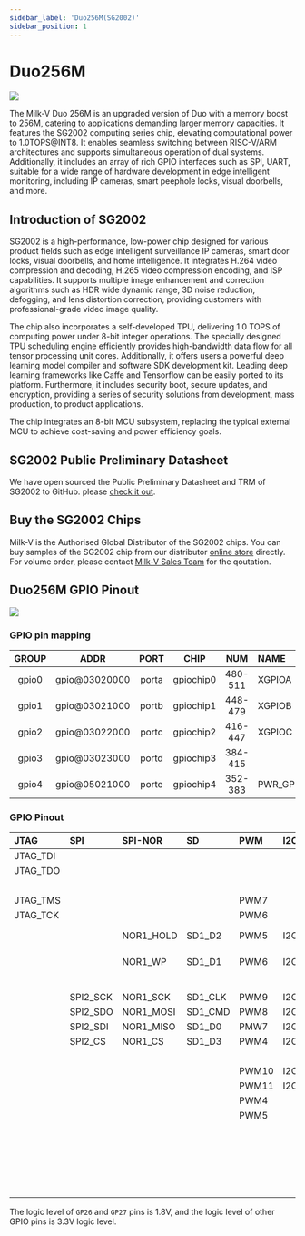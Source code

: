```yaml
---
sidebar_label: 'Duo256M(SG2002)'
sidebar_position: 1
---
```


# Duo256M

 <Image src='/docs/duo/duo256m-overview-v1.0.webp' maxWidth='70%' align='center' />

The Milk-V Duo 256M is an upgraded version of Duo with a memory boost to 256M, catering to applications demanding larger memory capacities. It features the SG2002 computing series chip, elevating computational power to 1.0TOPS@INT8. It enables seamless switching between RISC-V/ARM architectures and supports simultaneous operation of dual systems. Additionally, it includes an array of rich GPIO interfaces such as SPI, UART, suitable for a wide range of hardware development in edge intelligent monitoring, including IP cameras, smart peephole locks, visual doorbells, and more.

## Introduction of SG2002

SG2002 is a high-performance, low-power chip designed for various product fields such as edge intelligent surveillance IP cameras, smart door locks, visual doorbells, and home intelligence. It integrates H.264 video compression and decoding, H.265 video compression encoding, and ISP capabilities. It supports multiple image enhancement and correction algorithms such as HDR wide dynamic range, 3D noise reduction, defogging, and lens distortion correction, providing customers with professional-grade video image quality.

The chip also incorporates a self-developed TPU, delivering 1.0 TOPS of computing power under 8-bit integer operations. The specially designed TPU scheduling engine efficiently provides high-bandwidth data flow for all tensor processing unit cores. Additionally, it offers users a powerful deep learning model compiler and software SDK development kit. Leading deep learning frameworks like Caffe and Tensorflow can be easily ported to its platform. Furthermore, it includes security boot, secure updates, and encryption, providing a series of security solutions from development, mass production, to product applications.

The chip integrates an 8-bit MCU subsystem, replacing the typical external MCU to achieve cost-saving and power efficiency goals.

## SG2002 Public Preliminary Datasheet

We have open sourced the Public Preliminary Datasheet and TRM of SG2002 to GitHub. please [check it out](https://github.com/milkv-duo/duo-files/tree/main/duo-256M/datasheet).

## Buy the SG2002 Chips

Milk-V is the Authorised Global Distributor of the SG2002 chips. You can buy samples of the SG2002 chip from our distributor [online store](https://arace.tech/products/sophon-cv1800b-5pcs) directly. For volume order, please contact [Milk-V Sales Team](mailto:sales@milkv.io) for the qoutation.

## Duo256M GPIO Pinout

<Image src='/docs/duo/duo/duo-pinout-01.webp' maxWidth='50%' align='center' />

### GPIO pin mapping

<div className='gpio_style'>

| GROUP | ADDR          | PORT  | CHIP      | NUM     | NAME     | START             |
|:-----:|:-------------:|:-----:|:---------:|:-------:|:---------|:------------------|
| gpio0 | gpio@03020000 | porta | gpiochip0 | 480-511 | XGPIOA   | 480 - XGPIOA[0]   |
| gpio1 | gpio@03021000 | portb | gpiochip1 | 448-479 | XGPIOB   | 448 - XGPIOB[0]   |
| gpio2 | gpio@03022000 | portc | gpiochip2 | 416-447 | XGPIOC   | 416 - XGPIOC[0]   |
| gpio3 | gpio@03023000 | portd | gpiochip3 | 384-415 |          |                   |
| gpio4 | gpio@05021000 | porte | gpiochip4 | 352-383 | PWR_GPIO | 352 - PWR_GPIO[0] |

</div>

### GPIO Pinout

<div className='gpio_style'>

| JTAG     | SPI      | SPI-NOR   | SD      | PWM   | I2C      | UART       | NUM | SG2002       | NAME | PIN                             | PIN                              | NAME        | NUM | SG2002      | ADC        | SPI-NOR  | SPI-NAND  | EMMC      |
|:---------|:---------|:----------|:--------|:------|:---------|:-----------|:---:|:-------------|-----:|:-------------------------------:|:--------------------------------:|:------------|:---:|:------------|:-----------|:---------|:----------|:----------|
| JTAG_TDI |          |           |         |       |          | UART1/2_TX | 508 | XGPIOA[28]   | GP0  | <div className='green'>1</div>  | <div className='red'>40</div>    | VBUS(5V)    |     |             |            |          |           |           |
| JTAG_TDO |          |           |         |       |          | UART1/2_RX | 509 | XGPIOA[29]   | GP1  | <div className='green'>2</div>  | <div className='red'>39</div>    | VSYS(5V)    |     |             |            |          |           |           |
|          |          |           |         |       |          |            |     |              | GND  | <div className='black'>3</div>  | <div className='black'>38</div>  | GND         |     |             |            |          |           |           |
| JTAG_TMS |          |           |         | PWM7  |          | UART1_TX   | 499 | XGPIOA[19]   | GP2  | <div className='green'>4</div>  | <div className='orange'>37</div> | 3V3_EN      |     |             |            |          |           |           |
| JTAG_TCK |          |           |         | PWM6  |          | UART1_RX   | 498 | XGPIOA[18]   | GP3  | <div className='green'>5</div>  | <div className='green'>36</div>  | 3V3(OUT)    |     |             |            |          |           |           |
|          |          | NOR1_HOLD | SD1_D2  | PWM5  | I2C1_SCL | UART2/3_TX | 371 | PWR_GPIO[19] | GP4  | <div className='green'>6</div>  | <div className='gray'>35</div>   | Boot-Switch |     |             |            |          |           |           |
|          |          | NOR1_WP   | SD1_D1  | PWM6  | I2C1_SDA | UART2/3_RX | 372 | PWR_GPIO[20] | GP5  | <div className='green'>7</div>  | <div className='gray'>34</div>   | Audio-Out   |     |             |            |          |           |           |
|          |          |           |         |       |          |            |     |              | GND  | <div className='black'>8</div>  | <div className='black'>33</div>  | GND         |     |             |            |          |           |           |
|          | SPI2_SCK | NOR1_SCK  | SD1_CLK | PWM9  | I2C3_SDA |            | 375 | PWR_GPIO[23] | GP6  | <div className='green'>9</div>  | <div className='green'>32</div>  | GP27        | 454 | XGPIOB[6]   | ADC2(1.8V) |          |           |           |
|          | SPI2_SDO | NOR1_MOSI | SD1_CMD | PWM8  | I2C3_SCL |            | 374 | PWR_GPIO[22] | GP7  | <div className='green'>10</div> | <div className='green'>31</div>  | GP26        | 451 | XGPIOB[3]   | ADC1(1.8V) |          |           |           |
|          | SPI2_SDI | NOR1_MISO | SD1_D0  | PMW7  | I2C1_SDA | UART3_RTS  | 373 | PWR_GPIO[21] | GP8  | <div className='green'>11</div> | <div className='orange'>30</div> | RUN         |     |             |            |          |           |           |
|          | SPI2_CS  | NOR1_CS   | SD1_D3  | PWM4  | I2C1_SCL | UART3_CTS  | 370 | PWR_GPIO[18] | GP9  | <div className='green'>12</div> | <div className='green'>29</div>  | GP22        | 356 | PWR_GPIO[4] |            |          |           |           |
|          |          |           |         |       |          |            |     |              | GND  | <div className='black'>13</div> | <div className='black'>28</div>  | GND         |     |             |            |          |           |           |
|          |          |           |         | PWM10 | I2C2_SDA |            | 430 | XGPIOC[14]   | GP10 | <div className='green'>14</div> | <div className='green'>27</div>  | GP21        | 506 | XGPIOA[26]  |            | NOR_HOLD | NAND_HOLD | EMMC_DAT2 |
|          |          |           |         | PWM11 | I2C2_SCL |            | 431 | XGPIOC[15]   | GP11 | <div className='green'>15</div> | <div className='green'>26</div>  | GP20        | 507 | XGPIOA[27]  |            | NOR_WP   | NAND_WP   | EMMC_DAT3 |
|          |          |           |         | PWM4  |          | UART0/1_TX | 496 | XGPIOA[16]   | GP12 | <div className='green'>16</div> | <div className='green'>25</div>  | GP19        | 505 | XGPIOA[25]  |            | NOR_MOSI | NAND_MOSI | EMMC_DAT0 |
|          |          |           |         | PWM5  |          | UART0/1_RX | 497 | XGPIOA[17]   | GP13 | <div className='green'>17</div> | <div className='green'>24</div>  | GP18        | 502 | XGPIOA[22]  |            | NOR_SCK  | NAND_SCK  | EMMC_CLK  |
|          |          |           |         |       |          |            |     |              | GND  | <div className='black'>18</div> | <div className='black'>23</div>  | GND         |     |             |            |          |           |           |
|          |          |           |         |       |          |            | 494 | XGPIOA[14]   | GP14 | <div className='green'>19</div> | <div className='green'>22</div>  | GP17        | 504 | XGPIOA[24]  |            | NOR_CS   | NAND_CS   | EMMC_DAT1 |
|          |          |           |         |       |          |            | 495 | XGPIOA[15]   | GP15 | <div className='green'>20</div> | <div className='green'>21</div>  | GP16        | 503 | XGPIOA[23]  |            | NOR_MISO | NAND_MISO | EMMC_CMD  |
|          |          |           |         |       |          |            |     |              |      | &nbsp;                          |                                  |             |     |             |            |          |           |           |
|          |          |           |         |       |          |            | 354 | PWR_GPIO[2]  |      | <div className='blue'>LED</div> |                                  |             |     |             |            |          |           |           |

</div>

The logic level of `GP26` and `GP27` pins is 1.8V, and the logic level of other GPIO pins is 3.3V logic level.
